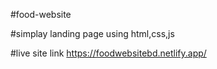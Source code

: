 #food-website

#simplay landing page using html,css,js

#live site link https://foodwebsitebd.netlify.app/

